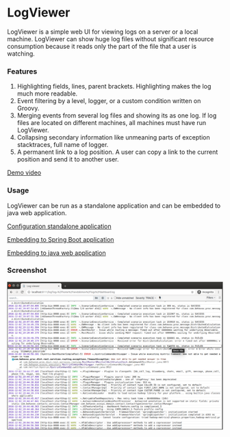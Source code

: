 # LogViewer

LogViewer is a simple web UI for viewing logs on a server or a local machine. LogViewer can show huge log files
without significant resource consumption because it reads only the part of the file that a user is watching. 

### Features

1. Highlighting fields, lines, parent brackets. Highlighting makes the log much more readable.
1. Event filtering by a level, logger, or a custom condition written on Groovy.
1. Merging events from several log files and showing its as one log. If log files are located on different
machines, all machines must have run LogViewer.
1. Collapsing secondary information like unmeaning parts of exception stacktraces, full name of logger.
1. A permanent link to a log position. A user can copy a link to the current position and send it to another user. 

[Demo video](https://www.youtube.com/watch?v=zY8b9ACenQo)

### Usage

LogViewer can be run as a standalone application and can be embedded to java web application.

[Configuration standalone application](_docs/standalone.md)

[Embedding to Spring Boot application](_docs/embadded-spring-boot.md)

[Embedding to java web application](_docs/embadded.md)

### Screenshot

![](_docs/screenshot.png)